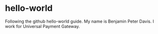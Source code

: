 # hello-world
Following the github hello-world guide.
My name is Benjamin Peter Davis. I work for Universal Payment Gateway.
